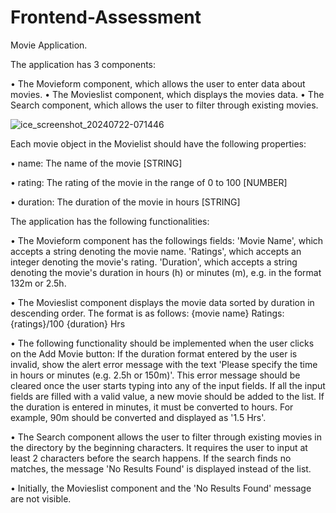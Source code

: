 # Frontend-Assessment

Movie Application.

The application has 3 components:

• The Movieform component, which allows the user to enter data about movies.
• The Movieslist component, which displays the movies data.
• The Search component, which allows the user to filter through existing movies.

![ice_screenshot_20240722-071446](https://github.com/user-attachments/assets/fb4cec2d-84a4-4363-9129-15806d2a71fd)

Each movie object in the Movielist should have the following properties:

• name: The name of the movie [STRING]

• rating: The rating of the movie in the range of 0 to 100 [NUMBER]

• duration: The duration of the movie in hours [STRING]

The application has the following functionalities:

• The Movieform component has the followings fields:
   'Movie Name', which accepts a string denoting the movie name.
   'Ratings', which accepts an integer denoting the movie's rating.
   'Duration', which accepts a string denoting the movie's duration in hours (h) or 
     minutes (m), e.g. in the format 132m or 2.5h.

• The Movieslist component displays the movie data sorted by duration in descending 
  order. The format is as follows:
   {movie name}
   Ratings: {ratings}/100
   {duration} Hrs

• The following functionality should be implemented when the user clicks on the Add 
  Movie button:
   If the duration format entered by the user is invalid, show the alert error message 
     with the text 'Please specify the time in hours or minutes (e.g. 2.5h or 150m)'. This 
     error message should be cleared once the user starts typing into any of the input 
     fields.
   If all the input fields are filled with a valid value, a new movie should be added to 
     the list.
   If the duration is entered in minutes, it must be converted to hours. For example, 
     90m should be converted and displayed as '1.5 Hrs'.

• The Search component allows the user to filter through existing movies in the directory 
  by the beginning characters.
   It requires the user to input at least 2 characters before the search happens.
   If the search finds no matches, the message 'No Results Found' is displayed instead 
     of the list.

• Initially, the Movieslist component and the 'No Results Found' message are not visible.
